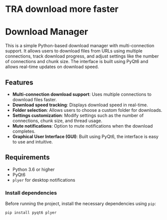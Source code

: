 # TRA download more faster 
# Download Manager

This is a simple Python-based download manager with multi-connection support. It allows users to download files from URLs using multiple connections, track download progress, and adjust settings like the number of connections and chunk size. The interface is built using PyQt6 and allows real-time updates on download speed.

## Features

- **Multi-connection download support**: Uses multiple connections to download files faster.
- **Download speed tracking**: Displays download speed in real-time.
- **Folder selection**: Allows users to choose a custom folder for downloads.
- **Settings customization**: Modify settings such as the number of connections, chunk size, and thread usage.
- **Mute notifications**: Option to mute notifications when the download completes.
- **Graphical User Interface (GUI)**: Built using PyQt6, the interface is easy to use and intuitive.

## Requirements

- Python 3.6 or higher
- PyQt6
- `plyer` for desktop notifications

### Install dependencies

Before running the project, install the necessary dependencies using `pip`:

```bash
pip install pyqt6 plyer

